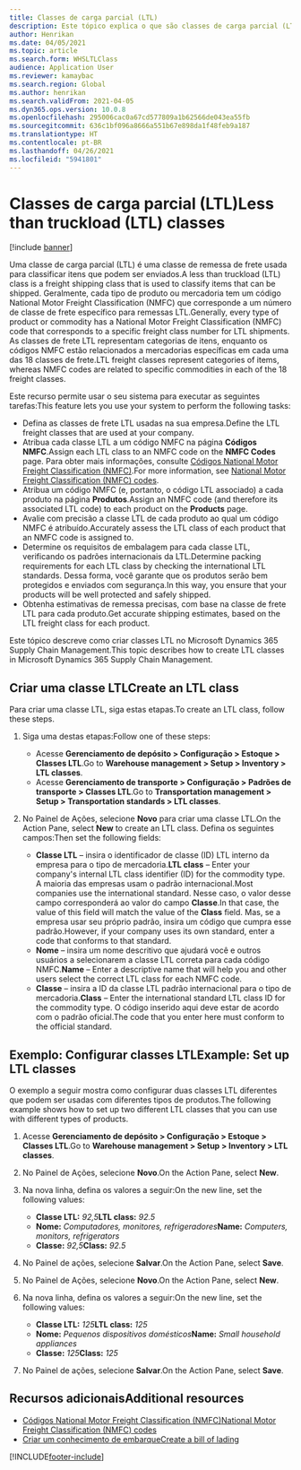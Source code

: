 ```yaml
---
title: Classes de carga parcial (LTL)
description: Este tópico explica o que são classes de carga parcial (LTL) e descreve como configurá-las no Microsoft Dynamics 365 Supply Chain Management.
author: Henrikan
ms.date: 04/05/2021
ms.topic: article
ms.search.form: WHSLTLClass
audience: Application User
ms.reviewer: kamaybac
ms.search.region: Global
ms.author: henrikan
ms.search.validFrom: 2021-04-05
ms.dyn365.ops.version: 10.0.8
ms.openlocfilehash: 295006cac0a67cd577809a1b62566de043ea55fb
ms.sourcegitcommit: 636c1bf096a8666a551b67e898da1f48feb9a187
ms.translationtype: HT
ms.contentlocale: pt-BR
ms.lasthandoff: 04/26/2021
ms.locfileid: "5941801"
---
```

# <a name="less-than-truckload-ltl-classes"></a><span data-ttu-id="27b36-103">Classes de carga parcial (LTL)</span><span class="sxs-lookup"><span data-stu-id="27b36-103">Less than truckload (LTL) classes</span></span>

[!include [banner](../includes/banner.md)]

<span data-ttu-id="27b36-104">Uma classe de carga parcial (LTL) é uma classe de remessa de frete usada para classificar itens que podem ser enviados.</span><span class="sxs-lookup"><span data-stu-id="27b36-104">A less than truckload (LTL) class is a freight shipping class that is used to classify items that can be shipped.</span></span> <span data-ttu-id="27b36-105">Geralmente, cada tipo de produto ou mercadoria tem um código National Motor Freight Classification (NMFC) que corresponde a um número de classe de frete específico para remessas LTL.</span><span class="sxs-lookup"><span data-stu-id="27b36-105">Generally, every type of product or commodity has a National Motor Freight Classification (NMFC) code that corresponds to a specific freight class number for LTL shipments.</span></span> <span data-ttu-id="27b36-106">As classes de frete LTL representam categorias de itens, enquanto os códigos NMFC estão relacionados a mercadorias específicas em cada uma das 18 classes de frete.</span><span class="sxs-lookup"><span data-stu-id="27b36-106">LTL freight classes represent categories of items, whereas NMFC codes are related to specific commodities in each of the 18 freight classes.</span></span>

<span data-ttu-id="27b36-107">Este recurso permite usar o seu sistema para executar as seguintes tarefas:</span><span class="sxs-lookup"><span data-stu-id="27b36-107">This feature lets you use your system to perform the following tasks:</span></span>

- <span data-ttu-id="27b36-108">Defina as classes de frete LTL usadas na sua empresa.</span><span class="sxs-lookup"><span data-stu-id="27b36-108">Define the LTL freight classes that are used at your company.</span></span>
- <span data-ttu-id="27b36-109">Atribua cada classe LTL a um código NMFC na página **Códigos NMFC**.</span><span class="sxs-lookup"><span data-stu-id="27b36-109">Assign each LTL class to an NMFC code on the **NMFC Codes** page.</span></span> <span data-ttu-id="27b36-110">Para obter mais informações, consulte [Códigos National Motor Freight Classification (NMFC)](nmfc-codes.md).</span><span class="sxs-lookup"><span data-stu-id="27b36-110">For more information, see [National Motor Freight Classification (NMFC) codes](nmfc-codes.md).</span></span>
- <span data-ttu-id="27b36-111">Atribua um código NMFC (e, portanto, o código LTL associado) a cada produto na página **Produtos**.</span><span class="sxs-lookup"><span data-stu-id="27b36-111">Assign an NMFC code (and therefore its associated LTL code) to each product on the **Products** page.</span></span>
- <span data-ttu-id="27b36-112">Avalie com precisão a classe LTL de cada produto ao qual um código NMFC é atribuído.</span><span class="sxs-lookup"><span data-stu-id="27b36-112">Accurately assess the LTL class of each product that an NMFC code is assigned to.</span></span>
- <span data-ttu-id="27b36-113">Determine os requisitos de embalagem para cada classe LTL, verificando os padrões internacionais da LTL.</span><span class="sxs-lookup"><span data-stu-id="27b36-113">Determine packing requirements for each LTL class by checking the international LTL standards.</span></span> <span data-ttu-id="27b36-114">Dessa forma, você garante que os produtos serão bem protegidos e enviados com segurança.</span><span class="sxs-lookup"><span data-stu-id="27b36-114">In this way, you ensure that your products will be well protected and safely shipped.</span></span>
- <span data-ttu-id="27b36-115">Obtenha estimativas de remessa precisas, com base na classe de frete LTL para cada produto.</span><span class="sxs-lookup"><span data-stu-id="27b36-115">Get accurate shipping estimates, based on the LTL freight class for each product.</span></span>

<span data-ttu-id="27b36-116">Este tópico descreve como criar classes LTL no Microsoft Dynamics 365 Supply Chain Management.</span><span class="sxs-lookup"><span data-stu-id="27b36-116">This topic describes how to create LTL classes in Microsoft Dynamics 365 Supply Chain Management.</span></span>

## <a name="create-an-ltl-class"></a><span data-ttu-id="27b36-117">Criar uma classe LTL</span><span class="sxs-lookup"><span data-stu-id="27b36-117">Create an LTL class</span></span>

<span data-ttu-id="27b36-118">Para criar uma classe LTL, siga estas etapas.</span><span class="sxs-lookup"><span data-stu-id="27b36-118">To create an LTL class, follow these steps.</span></span>

1. <span data-ttu-id="27b36-119">Siga uma destas etapas:</span><span class="sxs-lookup"><span data-stu-id="27b36-119">Follow one of these steps:</span></span>

    - <span data-ttu-id="27b36-120">Acesse **Gerenciamento de depósito \> Configuração \> Estoque \> Classes LTL**.</span><span class="sxs-lookup"><span data-stu-id="27b36-120">Go to **Warehouse management \> Setup \> Inventory \> LTL classes**.</span></span>
    - <span data-ttu-id="27b36-121">Acesse **Gerenciamento de transporte \> Configuração \> Padrões de transporte \> Classes LTL**.</span><span class="sxs-lookup"><span data-stu-id="27b36-121">Go to **Transportation management \> Setup \> Transportation standards \> LTL classes**.</span></span>

2. <span data-ttu-id="27b36-122">No Painel de Ações, selecione **Novo** para criar uma classe LTL.</span><span class="sxs-lookup"><span data-stu-id="27b36-122">On the Action Pane, select **New** to create an LTL class.</span></span> <span data-ttu-id="27b36-123">Defina os seguintes campos:</span><span class="sxs-lookup"><span data-stu-id="27b36-123">Then set the following fields:</span></span>

    - <span data-ttu-id="27b36-124">**Classe LTL** – insira o identificador de classe (ID) LTL interno da empresa para o tipo de mercadoria.</span><span class="sxs-lookup"><span data-stu-id="27b36-124">**LTL class** – Enter your company's internal LTL class identifier (ID) for the commodity type.</span></span> <span data-ttu-id="27b36-125">A maioria das empresas usam o padrão internacional.</span><span class="sxs-lookup"><span data-stu-id="27b36-125">Most companies use the international standard.</span></span> <span data-ttu-id="27b36-126">Nesse caso, o valor desse campo corresponderá ao valor do campo **Classe**.</span><span class="sxs-lookup"><span data-stu-id="27b36-126">In that case, the value of this field will match the value of the **Class** field.</span></span> <span data-ttu-id="27b36-127">Mas, se a empresa usar seu próprio padrão, insira um código que cumpra esse padrão.</span><span class="sxs-lookup"><span data-stu-id="27b36-127">However, if your company uses its own standard, enter a code that conforms to that standard.</span></span>
    - <span data-ttu-id="27b36-128">**Nome** – insira um nome descritivo que ajudará você e outros usuários a selecionarem a classe LTL correta para cada código NMFC.</span><span class="sxs-lookup"><span data-stu-id="27b36-128">**Name** – Enter a descriptive name that will help you and other users select the correct LTL class for each NMFC code.</span></span>
    - <span data-ttu-id="27b36-129">**Classe** – insira a ID da classe LTL padrão internacional para o tipo de mercadoria.</span><span class="sxs-lookup"><span data-stu-id="27b36-129">**Class** – Enter the international standard LTL class ID for the commodity type.</span></span> <span data-ttu-id="27b36-130">O código inserido aqui deve estar de acordo com o padrão oficial.</span><span class="sxs-lookup"><span data-stu-id="27b36-130">The code that you enter here must conform to the official standard.</span></span>

## <a name="example-set-up-ltl-classes"></a><span data-ttu-id="27b36-131">Exemplo: Configurar classes LTL</span><span class="sxs-lookup"><span data-stu-id="27b36-131">Example: Set up LTL classes</span></span>

<span data-ttu-id="27b36-132">O exemplo a seguir mostra como configurar duas classes LTL diferentes que podem ser usadas com diferentes tipos de produtos.</span><span class="sxs-lookup"><span data-stu-id="27b36-132">The following example shows how to set up two different LTL classes that you can use with different types of products.</span></span>

1. <span data-ttu-id="27b36-133">Acesse **Gerenciamento de depósito \> Configuração \> Estoque \> Classes LTL**.</span><span class="sxs-lookup"><span data-stu-id="27b36-133">Go to **Warehouse management \> Setup \> Inventory \> LTL classes**.</span></span>
1. <span data-ttu-id="27b36-134">No Painel de Ações, selecione **Novo**.</span><span class="sxs-lookup"><span data-stu-id="27b36-134">On the Action Pane, select **New**.</span></span>
1. <span data-ttu-id="27b36-135">Na nova linha, defina os valores a seguir:</span><span class="sxs-lookup"><span data-stu-id="27b36-135">On the new line, set the following values:</span></span>

    - <span data-ttu-id="27b36-136">**Classe LTL:** *92,5*</span><span class="sxs-lookup"><span data-stu-id="27b36-136">**LTL class:** *92.5*</span></span>
    - <span data-ttu-id="27b36-137">**Nome:** *Computadores, monitores, refrigeradores*</span><span class="sxs-lookup"><span data-stu-id="27b36-137">**Name:** *Computers, monitors, refrigerators*</span></span>
    - <span data-ttu-id="27b36-138">**Classe:** *92,5*</span><span class="sxs-lookup"><span data-stu-id="27b36-138">**Class:** *92.5*</span></span>

1. <span data-ttu-id="27b36-139">No Painel de ações, selecione **Salvar**.</span><span class="sxs-lookup"><span data-stu-id="27b36-139">On the Action Pane, select **Save**.</span></span>
1. <span data-ttu-id="27b36-140">No Painel de Ações, selecione **Novo**.</span><span class="sxs-lookup"><span data-stu-id="27b36-140">On the Action Pane, select **New**.</span></span>
1. <span data-ttu-id="27b36-141">Na nova linha, defina os valores a seguir:</span><span class="sxs-lookup"><span data-stu-id="27b36-141">On the new line, set the following values:</span></span>

    - <span data-ttu-id="27b36-142">**Classe LTL:** *125*</span><span class="sxs-lookup"><span data-stu-id="27b36-142">**LTL class:** *125*</span></span>
    - <span data-ttu-id="27b36-143">**Nome:** *Pequenos dispositivos domésticos*</span><span class="sxs-lookup"><span data-stu-id="27b36-143">**Name:** *Small household appliances*</span></span>
    - <span data-ttu-id="27b36-144">**Classe:** *125*</span><span class="sxs-lookup"><span data-stu-id="27b36-144">**Class:** *125*</span></span>

1. <span data-ttu-id="27b36-145">No Painel de ações, selecione **Salvar**.</span><span class="sxs-lookup"><span data-stu-id="27b36-145">On the Action Pane, select **Save**.</span></span>

## <a name="additional-resources"></a><span data-ttu-id="27b36-146">Recursos adicionais</span><span class="sxs-lookup"><span data-stu-id="27b36-146">Additional resources</span></span>

- [<span data-ttu-id="27b36-147">Códigos National Motor Freight Classification (NMFC)</span><span class="sxs-lookup"><span data-stu-id="27b36-147">National Motor Freight Classification (NMFC) codes</span></span>](nmfc-codes.md)
- [<span data-ttu-id="27b36-148">Criar um conhecimento de embarque</span><span class="sxs-lookup"><span data-stu-id="27b36-148">Create a bill of lading</span></span>](create-bill-of-lading.md)

[!INCLUDE[footer-include](../../includes/footer-banner.md)]
